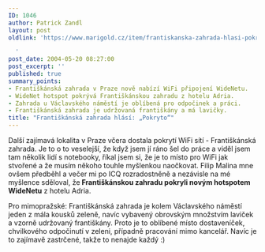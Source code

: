 ```yaml
---
ID: 1046
author: Patrick Zandl
layout: post
oldlink: 'https://www.marigold.cz/item/frantiskanska-zahrada-hlasi-pokryto

  '
post_date: 2004-05-20 08:27:00
post_excerpt: ''
published: true
summary_points:
- Františkánská zahrada v Praze nově nabízí WiFi připojení WideNetu.
- WideNet hotspot pokrývá Františkánskou zahradu z hotelu Adria.
- Zahrada u Václavského náměstí je oblíbená pro odpočinek a práci.
- Františkánská zahrada je udržovaná františkány a má lavičky.
title: "Františkánská zahrada hlásí: „Pokryto“"
---
```


<p>
Další zajímavá lokalita v Praze včera dostala pokrytí WiFi sítí - Františkánská zahrada. Je to o to veselejší, že když jsem jí ráno šel do práce a viděl jsem tam několik lidí s notebooky, říkal jsem si, že je to místo pro WiFi jak stvořené a že musím někoho touhle myšlenkou naočkovat. Filip Malina mne ovšem předběhl a večer mi po ICQ rozradostněně a nezávisle na mé myšlence sděloval, že<STRONG> Františkánskou zahradu pokryli novým hotspotem WideNetu</STRONG> z hotelu Adria. </p>

<p>
Pro mimopražské: Františkánská zahrada je kolem Václavského náměstí jeden z mála kousků zeleně, navíc vybavený obrovským množstvím laviček a vzorně udržovaný františkány. Proto je to oblíbené místo dostaveníček, chvilkového odpočinutí v zeleni, případně pracování mimo kancelář. Navíc je to zajímavě zastrčené, takže to nenajde každý :)</p>

<p>
&#160;</p>